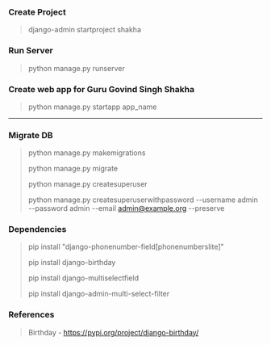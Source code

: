 ### Create Project
> django-admin startproject shakha

### Run Server
> python manage.py runserver

### Create web app for Guru Govind Singh Shakha
> python manage.py startapp app_name

---

### Migrate DB
> python manage.py makemigrations
> 
> python manage.py migrate
>
> python manage.py createsuperuser
> 
>  python manage.py createsuperuserwithpassword --username admin --password admin --email admin@example.org --preserve


### Dependencies
> pip install "django-phonenumber-field[phonenumberslite]"
> 
> pip install django-birthday
> 
> pip install django-multiselectfield
> 
>pip install django-admin-multi-select-filter
> 
> 

### References
> Birthday - https://pypi.org/project/django-birthday/
> 
